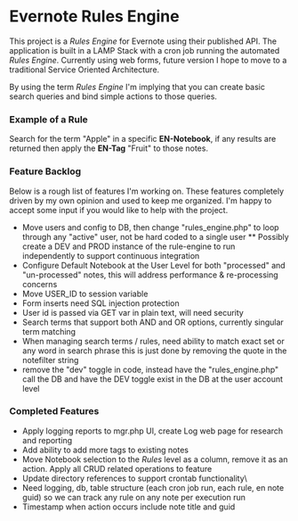 # Evernote Rules Engine
This project is a *Rules Engine* for Evernote using their published API. The application is built in a LAMP Stack with a cron job running the automated *Rules Engine*. Currently using web forms, future version I hope to move to a traditional Service Oriented Architecture.

By using the term *Rules Engine* I'm implying that you can create basic search queries
and bind simple actions to those queries.

### Example of a Rule
Search for the term "Apple" in a specific **EN-Notebook**, if any results are returned then apply the **EN-Tag** "Fruit" to those notes.

### Feature Backlog
Below is a rough list of features I'm working on. These features completely driven by my own opinion and used to keep me organized. I'm happy to accept some input if you would like to help with the project.

* Move users and config to DB, then change "rules_engine.php" to loop through any "active" user, not be hard coded to a single user
** Possibly create a DEV and PROD instance of the rule-engine to run independently to support continuous integration
* Configure Default Notebook at the User Level for both "processed" and "un-processed" notes, this will address performance & re-processing concerns
* Move USER_ID to session variable
* Form inserts need SQL injection protection
* User id is passed via GET var in plain text, will need security
* Search terms that support both AND and OR options, currently singular term matching
* When managing search terms / rules, need ability to match exact set or any word in search phrase
    this is just done by removing the quote in the notefilter string
* remove the "dev" toggle in code, instead have the "rules_engine.php" call the DB and have the DEV toggle exist in the DB at the user account level


### Completed Features
* Apply logging reports to mgr.php UI, create Log web page for research and reporting
* Add ability to add more tags to existing notes
* Move Notebook selection to the *Rules* level as a column, remove it as an action. Apply all CRUD related operations to feature
* Update directory references to support crontab functionality\
* Need logging, db, table structure (each cron job run,
    each rule, en note guid) so we can track any rule on any note per execution run
* Timestamp when action occurs include note title and guid
